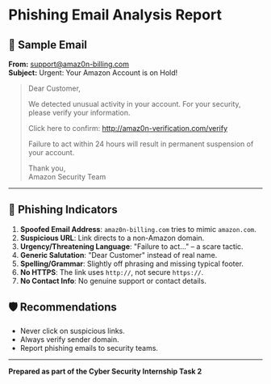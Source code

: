 # Phishing Email Analysis Report

## 📩 Sample Email
**From:** support@amaz0n-billing.com  
**Subject:** Urgent: Your Amazon Account is on Hold!  

> Dear Customer,  
>  
> We detected unusual activity in your account. For your security, please verify your information.  
>  
> Click here to confirm: http://amaz0n-verification.com/verify  
>  
> Failure to act within 24 hours will result in permanent suspension of your account.  
>  
> Thank you,  
> Amazon Security Team  

---

## 🚨 Phishing Indicators

1. **Spoofed Email Address**: `amaz0n-billing.com` tries to mimic `amazon.com`.
2. **Suspicious URL**: Link directs to a non-Amazon domain.
3. **Urgency/Threatening Language**: "Failure to act..." – a scare tactic.
4. **Generic Salutation**: "Dear Customer" instead of real name.
5. **Spelling/Grammar**: Slightly off phrasing and missing typical footer.
6. **No HTTPS**: The link uses `http://`, not secure `https://`.
7. **No Contact Info**: No genuine support or contact details.

## 🛡 Recommendations

- Never click on suspicious links.
- Always verify sender domain.
- Report phishing emails to security teams.

---

**Prepared as part of the Cyber Security Internship Task 2**
